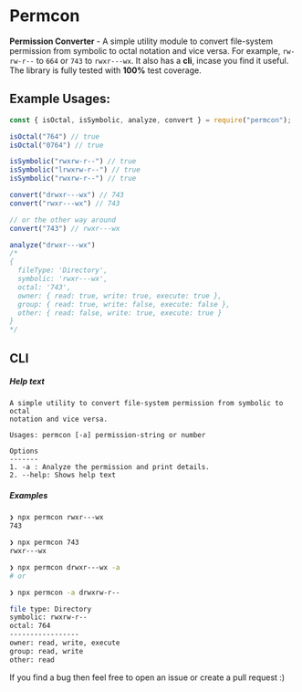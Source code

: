 # Permcon

__Permission Converter__ - A simple utility module to convert file-system
permission from symbolic to octal notation and vice versa. For example,
`rw-rw-r--` to `664` or `743` to `rwxr---wx`. It also has a __cli__, incase you
find it useful.  The library is fully tested with __100%__ test coverage. 

Example Usages:
-----

```javascript
const { isOctal, isSymbolic, analyze, convert } = require("permcon");

isOctal("764") // true
isOctal("0764") // true

isSymbolic("rwxrw-r--") // true
isSymbolic("lrwxrw-r--") // true
isSymbolic("rwxrw-r--") // true

convert("drwxr---wx") // 743
convert("rwxr---wx") // 743

// or the other way around
convert("743") // rwxr---wx

analyze("drwxr---wx")
/*
{
  fileType: 'Directory',
  symbolic: 'rwxr---wx',
  octal: '743',
  owner: { read: true, write: true, execute: true },
  group: { read: true, write: false, execute: false },
  other: { read: false, write: true, execute: true }
}
*/
```

CLI
----

##### Help text
```
A simple utility to convert file-system permission from symbolic to octal
notation and vice versa.

Usages: permcon [-a] permission-string or number

Options
-------
1. -a : Analyze the permission and print details.
2. --help: Shows help text
```
##### Examples
```bash
❯ npx permcon rwxr---wx    
743

❯ npx permcon 743      
rwxr---wx

❯ npx permcon drwxr---wx -a                                 
# or

❯ npx permcon -a drwxrw-r--

file type: Directory
symbolic: rwxrw-r--
octal: 764
-----------------
owner: read, write, execute
group: read, write
other: read
```

If you find a bug then feel free to open an issue or create a pull request :)

